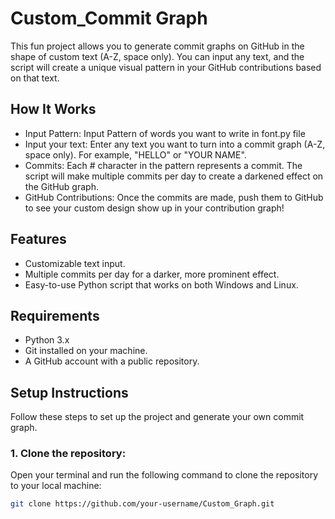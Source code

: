 # Custom_Commit Graph
This fun project allows you to generate commit graphs on GitHub in the shape of custom text (A-Z, space only). You can input any text, and the script will create a unique visual pattern in your GitHub contributions based on that text.

## How It Works

- Input Pattern: Input Pattern of words you want to write in font.py file
- Input your text: Enter any text you want to turn into a commit graph (A-Z, space only). For example, "HELLO" or "YOUR NAME".
- Commits: Each # character in the pattern represents a commit. The script will make multiple commits per day to create a darkened effect on the GitHub graph.
- GitHub Contributions: Once the commits are made, push them to GitHub to see your custom design show up in your contribution graph!

## Features

- Customizable text input.
- Multiple commits per day for a darker, more prominent effect.
- Easy-to-use Python script that works on both Windows and Linux.

## Requirements

- Python 3.x
- Git installed on your machine.
- A GitHub account with a public repository.

## **Setup Instructions**

Follow these steps to set up the project and generate your own commit graph.

### 1. Clone the repository:
Open your terminal and run the following command to clone the repository to your local machine:
```bash
git clone https://github.com/your-username/Custom_Graph.git



